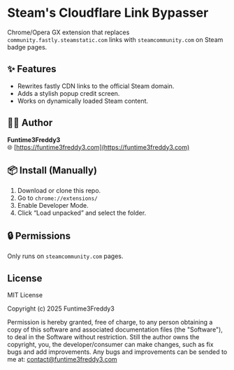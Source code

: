 # Steam's Cloudflare Link Bypasser

Chrome/Opera GX extension that replaces `community.fastly.steamstatic.com` links with `steamcommunity.com` on Steam badge pages.

## ✨ Features
- Rewrites fastly CDN links to the official Steam domain.
- Adds a stylish popup credit screen.
- Works on dynamically loaded Steam content.

## 👨‍💻 Author
**Funtime3Freddy3**  
🌐 [https://funtime3freddy3.com](https://funtime3freddy3.com)

## 📦 Install (Manually)
1. Download or clone this repo.
2. Go to `chrome://extensions/`
3. Enable Developer Mode.
4. Click “Load unpacked” and select the folder.

## 🔒 Permissions
Only runs on `steamcommunity.com` pages.

## License
MIT License

Copyright (c) 2025 Funtime3Freddy3

Permission is hereby granted, free of charge, to any person obtaining a copy
of this software and associated documentation files (the "Software"), to deal
in the Software without restriction. Still the author owns the copyright, you, the developer/consumer can make changes, such as fix bugs and add improvements. Any bugs and improvements can be sended to me at: contact@funtime3freddy3.com
